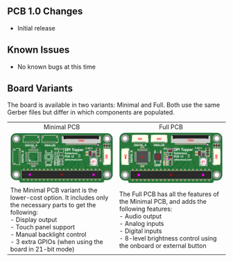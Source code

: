 ## PCB 1.0 Changes
- Initial release

## Known Issues
- No known bugs at this time

## Board Variants

The board is available in two variants: Minimal and Full. Both use the same Gerber files but differ in which components are populated.

<table>
  <tr>
    <td align=center>Minimal PCB</td>
    <td align=center>Full PCB</td>
  </tr>
  <tr>
    <td><img src="img/minimal.png" alt="Topper 3 Board"/></td>
    <td><img src="img/full.png" alt="Topper 3 on Pi 5"/></td>
  </tr>
  <tr>
    <td>The Minimal PCB variant is the lower-cost option. It includes only the necessary parts to get the following:<br>
    - Display output<br>
    - Touch panel support<br>
    - Manual backlight control<br>
    - 3 extra GPIOs (when using the board in 21-bit mode)</td>
    <td>The Full PCB has all the features of the Minimal PCB, and adds the following features:<br>
    - Audio output<br>
    - Analog inputs<br>
    - Digital inputs<br>
    - 8-level brightness control using the onboard or external button</td>
  </tr>
</table>
